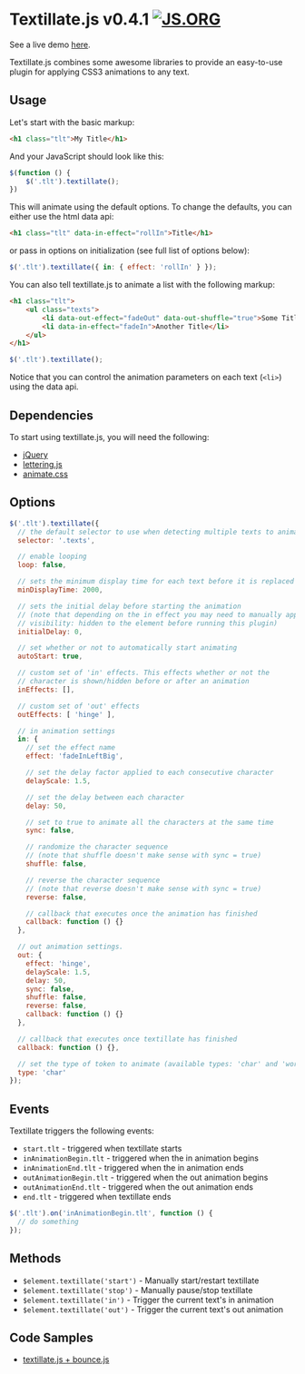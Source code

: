 # Textillate.js v0.4.1  [![JS.ORG](https://img.shields.io/badge/js.org-textillate-ffb400.svg?style=flat-square)](http://js.org)

See a live demo [here](http://textillate.js.org/).

Textillate.js combines some awesome libraries to provide an easy-to-use plugin for applying CSS3 animations to any text.

## Usage

Let's start with the basic markup:

```html
<h1 class="tlt">My Title</h1>
```

And your JavaScript should look like this:

```js
$(function () {
	$('.tlt').textillate();
})
```

This will animate using the default options. To change the defaults, you can either use the html data api:

```html
<h1 class="tlt" data-in-effect="rollIn">Title</h1>
```

or pass in options on initialization (see full list of options below):

```js
$('.tlt').textillate({ in: { effect: 'rollIn' } });
```

You can also tell textillate.js to animate a list with the following markup:

```html
<h1 class="tlt">
	<ul class="texts">
		<li data-out-effect="fadeOut" data-out-shuffle="true">Some Title</li>
		<li data-in-effect="fadeIn">Another Title</li>
	</ul>
</h1>
```

```js
$('.tlt').textillate();
```

Notice that you can control the animation parameters on each text (`<li>`) using the data api.

## Dependencies
To start using textillate.js, you will need the following:

* [jQuery](http://jquery.com/download/)
* [lettering.js](https://github.com/davatron5000/Lettering.js)
* [animate.css](https://github.com/daneden/animate.css)


## Options

```js
$('.tlt').textillate({
  // the default selector to use when detecting multiple texts to animate
  selector: '.texts',

  // enable looping
  loop: false,

  // sets the minimum display time for each text before it is replaced
  minDisplayTime: 2000,

  // sets the initial delay before starting the animation
  // (note that depending on the in effect you may need to manually apply
  // visibility: hidden to the element before running this plugin)
  initialDelay: 0,

  // set whether or not to automatically start animating
  autoStart: true,

  // custom set of 'in' effects. This effects whether or not the
  // character is shown/hidden before or after an animation
  inEffects: [],

  // custom set of 'out' effects
  outEffects: [ 'hinge' ],

  // in animation settings
  in: {
  	// set the effect name
    effect: 'fadeInLeftBig',

    // set the delay factor applied to each consecutive character
    delayScale: 1.5,

    // set the delay between each character
    delay: 50,

    // set to true to animate all the characters at the same time
    sync: false,

    // randomize the character sequence
    // (note that shuffle doesn't make sense with sync = true)
    shuffle: false,

    // reverse the character sequence
    // (note that reverse doesn't make sense with sync = true)
    reverse: false,

    // callback that executes once the animation has finished
    callback: function () {}
  },

  // out animation settings.
  out: {
    effect: 'hinge',
    delayScale: 1.5,
    delay: 50,
    sync: false,
    shuffle: false,
    reverse: false,
    callback: function () {}
  },

  // callback that executes once textillate has finished
  callback: function () {},

  // set the type of token to animate (available types: 'char' and 'word')
  type: 'char'
});
```

## Events

Textillate triggers the following events:

* `start.tlt` - triggered when textillate starts
* `inAnimationBegin.tlt` - triggered when the in animation begins
* `inAnimationEnd.tlt` - triggered when the in animation ends
* `outAnimationBegin.tlt` - triggered when the out animation begins
* `outAnimationEnd.tlt` - triggered when the out animation ends
* `end.tlt` - triggered when textillate ends

```js
$('.tlt').on('inAnimationBegin.tlt', function () {
  // do something
});
```

## Methods

* `$element.textillate('start')` - Manually start/restart textillate
* `$element.textillate('stop')` - Manually pause/stop textillate
* `$element.textillate('in')` - Trigger the current text's in animation
* `$element.textillate('out')` - Trigger the current text's out animation

## Code Samples
* [textillate.js + bounce.js](http://codepen.io/jschr/pen/GaJCi)
